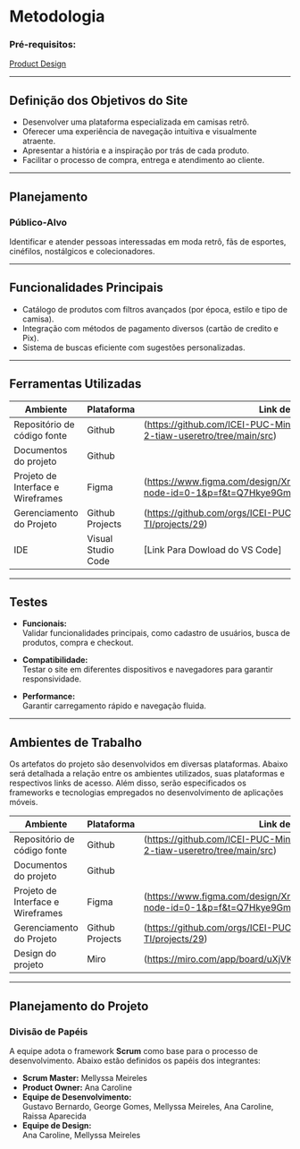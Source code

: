 # Metodologia 

### **Pré-requisitos:**  
[Product Design](03-Product-design.md)

---

## **Definição dos Objetivos do Site**

- Desenvolver uma plataforma especializada em camisas retrô.  
- Oferecer uma experiência de navegação intuitiva e visualmente atraente.  
- Apresentar a história e a inspiração por trás de cada produto.  
- Facilitar o processo de compra, entrega e atendimento ao cliente.  

---

## **Planejamento**

### **Público-Alvo**  
Identificar e atender pessoas interessadas em moda retrô, fãs de esportes, cinéfilos, nostálgicos e colecionadores.  

---

## **Funcionalidades Principais**

- Catálogo de produtos com filtros avançados (por época, estilo e tipo de camisa).  
- Integração com métodos de pagamento diversos (cartão de credito e Pix).  
- Sistema de buscas eficiente com sugestões personalizadas.  

---

## **Ferramentas Utilizadas**

| Ambiente  | Plataforma | Link de acesso|
|-----------|------------|---------------|
| Repositório de código fonte | Github |  (https://github.com/ICEI-PUC-Minas-PCO-ADS-TI/pco-ads-2024-2-tiaw-useretro/tree/main/src) |
| Documentos do projeto | Github |   | 
| Projeto de Interface e  Wireframes | Figma |  (https://www.figma.com/design/XrLGon8v7t8B9fWmjjMVbg/Untitled?node-id=0-1&p=f&t=Q7Hkye9Gml6wMiwt-0) | 
| Gerenciamento do Projeto | Github Projects |  (https://github.com/orgs/ICEI-PUC-Minas-PCO-ADS-TI/projects/29) |
| IDE | Visual Studio Code | [Link Para Dowload do VS Code] |

---

## **Testes**

- **Funcionais:**  
  Validar funcionalidades principais, como cadastro de usuários, busca de produtos, compra e checkout.  

- **Compatibilidade:**  
  Testar o site em diferentes dispositivos e navegadores para garantir responsividade.  

- **Performance:**  
  Garantir carregamento rápido e navegação fluida.  

---

## **Ambientes de Trabalho**

Os artefatos do projeto são desenvolvidos em diversas plataformas. Abaixo será detalhada a relação entre os ambientes utilizados, suas plataformas e respectivos links de acesso. Além disso, serão especificados os frameworks e tecnologias empregados no desenvolvimento de aplicações móveis.    


| Ambiente    | Plataforma  | Link de acesso |
|-------------|-------------|----------------|
| Repositório de código fonte | Github | (https://github.com/ICEI-PUC-Minas-PCO-ADS-TI/pco-ads-2024-2-tiaw-useretro/tree/main/src) |
| Documentos do projeto | Github |  | 
| Projeto de Interface e  Wireframes | Figma |  (https://www.figma.com/design/XrLGon8v7t8B9fWmjjMVbg/Untitled?node-id=0-1&p=f&t=Q7Hkye9Gml6wMiwt-0) | 
| Gerenciamento do Projeto | Github Projects | (https://github.com/orgs/ICEI-PUC-Minas-PCO-ADS-TI/projects/29)  |  
| Design do projeto | Miro | (https://miro.com/app/board/uXjVKoqwSiA=/)  |

---

## **Planejamento do Projeto**

### **Divisão de Papéis**  

A equipe adota o framework **Scrum** como base para o processo de desenvolvimento. Abaixo estão definidos os papéis dos integrantes:  

- **Scrum Master:** Mellyssa Meireles  
- **Product Owner:** Ana Caroline  
- **Equipe de Desenvolvimento:**  
  Gustavo Bernardo, George Gomes, Mellyssa Meireles, Ana Caroline, Raissa Aparecida  
- **Equipe de Design:**  
  Ana Caroline, Mellyssa Meireles  
